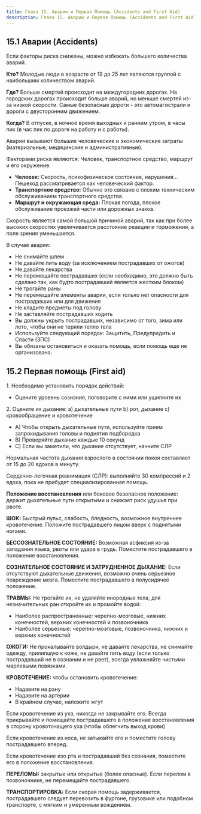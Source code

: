 ```yaml
---
title: Глава 15. Аварии и Первая Помощь (Accidents and First Aid)
description: Глава 15. Аварии и Первая Помощь (Accidents and First Aid)
--- 
```


## 15.1 Аварии (Accidents)

Если факторы риска снижены, можно избежать большего количества аварий.

**Кто?** Молодые люди в возрасте от 19 до 25 лет являются группой с наибольшим количеством аварий.

**Где?** Больше смертей происходит на междугородних дорогах. На городских дорогах происходит больше аварий, но меньше смертей из-за низкой скорости. Самые безопасные дороги - это автомагистрали и дороги с двусторонним движением.

**Когда?** В отпуске, в ночное время выходных и ранним утром, в часы пик (в час пик по дороге на работу и с работы).

Аварии вызывают большие человеческие и экономические затраты (материальные, медицинские и административные).

Факторами риска являются: Человек, транспортное средство, маршрут и его окружение.

- **Человек:** Скорость, психофизическое состояние, нарушения... Пешеход рассматривается как человеческий фактор.
- **Транспортное средство:** Обычно это связано с плохим техническим обслуживанием транспортного средства.
- **Маршрут и окружающая среда:** Плохая погода, плохое обслуживание проезжей части или дорожных знаков.

Скорость является самой большой причиной аварий, так как при более высоких скоростях увеличивается расстояние реакции и торможения, а поле зрения уменьшается.

В случае аварии:

- Не снимайте шлем
- Не давайте пить воду (за исключением пострадавших от ожогов)
- Не давайте лекарства
- Не перемещайте пострадавших (если необходимо, это должно быть сделано так, как будто пострадавший является жестким блоком)
- Не трогайте раны
- Не перемещайте элементы аварии, если только нет опасности для пострадавших или для движения
- Не кладите предметы под голову
- Не заставляйте пострадавших ходить
- Вы должны укрыть пострадавших, независимо от того, зима или лето, чтобы они не теряли тепло тела
- Используйте следующий порядок: Защитить, Предупредить и Спасти (ЗПС)
- Вы обязаны остановиться и оказать помощь, если помощь еще не организована.

## 15.2 Первая помощь (First aid)

1\. Необходимо установить порядок действий:

- Оцените уровень сознания, поговорите с ними или ущипните их

2\. Оцените их дыхание: a) дыхательные пути b) рот, дыхание c) кровообращение и кровотечение

- A) Чтобы открыть дыхательные пути, используйте прием запрокидывания головы и поднятия подбородка
- B) Проверяйте дыхание каждые 10 секунд
- C) Если вы заметили, что дыхание отсутствует, начните СЛР

Нормальная частота дыхания взрослого в состоянии покоя составляет от 15 до 20 вдохов в минуту.

Сердечно-легочная реанимация (СЛР): выполняйте 30 компрессий и 2 вдоха, пока не прибудет специализированная помощь.

**Положение восстановления** или боковое безопасное положение: держит дыхательные пути открытыми и снижает риск удушья при рвоте.

**ШОК:** Быстрый пульс, слабость, бледность, возможное внутреннее кровотечение. Положите пострадавшего лицом вверх с поднятыми ногами.

**БЕССОЗНАТЕЛЬНОЕ СОСТОЯНИЕ:** Возможная асфиксия из-за западания языка, рвоты или удара в грудь. Поместите пострадавшего в положение восстановления.

**СОЗНАТЕЛЬНОЕ СОСТОЯНИЕ И ЗАТРУДНЕННОЕ ДЫХАНИЕ:** Если отсутствуют дыхательные движения, возможно очень серьезное повреждение мозга. Поместите пострадавшего в полусидячее положение.

**ТРАВМЫ:** Не трогайте их, не удаляйте инородные тела, для незначительных ран откройте их и промойте водой:

- Наиболее распространенные: черепно-мозговые, нижних конечностей, верхних конечностей и позвоночника
- Наиболее серьезные: черепно-мозговые, позвоночника, нижних и верхних конечностей

**ОЖОГИ:** Не прокалывайте волдыри, не давайте лекарства, не снимайте одежду, прилипшую к коже, не давайте пить воду (если только пострадавший не в сознании и не рвет), всегда увлажняйте чистыми марлевыми повязками.

**КРОВОТЕЧЕНИЕ:** чтобы остановить кровотечение:

- Надавите на рану
- Надавите на артерии
- В крайнем случае, наложите жгут

Если кровотечение из уха, никогда не закрывайте его. Всегда прикрывайте и помещайте пострадавшего в положение восстановления в сторону кровоточащего уха (чтобы облегчить выход крови)

Если кровотечение из носа, не затыкайте его и поместите голову пострадавшего вперед.

Если кровотечение изо рта и пострадавший без сознания, поместите его в положение восстановления.

**ПЕРЕЛОМЫ:** закрытые или открытые (более опасные). Если перелом в позвоночнике, не перемещайте пострадавшего.

**ТРАНСПОРТИРОВКА:** Если скорая помощь задерживается, пострадавшего следует перевозить в фургоне, грузовике или подобном транспорте, с мягким и умеренным вождением.